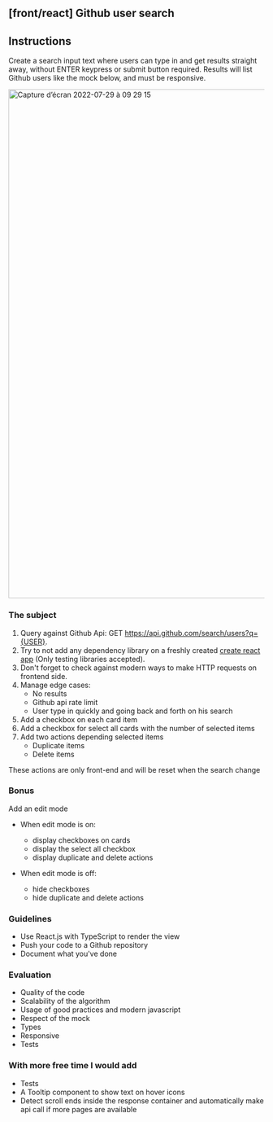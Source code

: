 ## [front/react] Github user search

## Instructions

Create a search input text where users can type in and get results straight away, without ENTER keypress or submit button required.
Results will list Github users like the mock below, and must be responsive.

<img width="1000" alt="Capture d’écran 2022-07-29 à 09 29 15" src="https://user-images.githubusercontent.com/42266363/181709007-eabaf8ff-e298-44db-9213-bb515c2e0757.png">

### The subject

1. Query against Github Api: GET https://api.github.com/search/users?q={USER}.
2. Try to not add any dependency library on a freshly created
   [create react app](https://github.com/facebook/create-react-app) (Only testing libraries accepted).
3. Don't forget to check against modern ways to make HTTP requests on frontend side.
4. Manage edge cases:
   - No results
   - Github api rate limit
   - User type in quickly and going back and forth on his search
5. Add a checkbox on each card item
6. Add a checkbox for select all cards with the number of selected items
7. Add two actions depending selected items
   - Duplicate items
   - Delete items

These actions are only front-end and will be reset when the search change

### Bonus

Add an edit mode

- When edit mode is on:

  - display checkboxes on cards
  - display the select all checkbox
  - display duplicate and delete actions

- When edit mode is off:
  - hide checkboxes
  - hide duplicate and delete actions

### Guidelines

- Use React.js with TypeScript to render the view
- Push your code to a Github repository
- Document what you've done

### Evaluation

- Quality of the code
- Scalability of the algorithm
- Usage of good practices and modern javascript
- Respect of the mock
- Types
- Responsive
- Tests

### With more free time I would add

- Tests
- A Tooltip component to show text on hover icons
- Detect scroll ends inside the response container and automatically make api call if more pages are available
